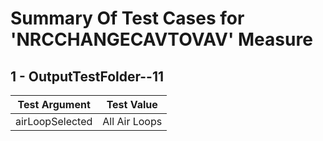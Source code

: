 # Summary Of Test Cases for 'NRCCHANGECAVTOVAV' Measure
 
## 1 - OutputTestFolder--11
| Test Argument | Test Value |
| ------------- | ---------- |
| airLoopSelected |All Air Loops |
 
